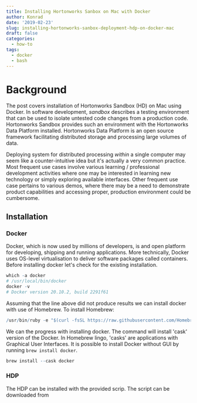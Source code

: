 ```yaml
---
title: Installing Hortonworks Sanbox on Mac with Docker
author: Konrad
date: '2019-02-23'
slug: installing-hortonworks-sanbox-deployment-hdp-on-docker-mac
draft: false
categories:
  - how-to
tags:
  - docker
  - bash
---
```



# Background

The post covers installation of Hortonworks Sandbox (HD) on Mac using Docker. In software development, *sandbox* describes a testing environment that can be used to isolate untested code changes from a production code. Hortonworks Sandbox provides such an environment with the Hortonworks Data Platform installed. Hortonworks Data Platform is an open source framework facilitating distributed storage and processing large volumes of data.

Deploying system for distributed processing *within* a single computer may seem like a counter-intuitive idea but it's actually a very common practice. Most frequent use cases involve various learning / professional development activities where one may be interested in learning new technology or simply exploring available interfaces. Other frequent use case pertains to various demos, where there may be a need to demonstrate product capabilities and accessing proper, production environment could be cumbersome.

## Installation

### Docker

Docker, which is now used by millions of developers, is and open platform for developing, shipping and running applications. More technically, Docker uses OS-level virtualisation to deliver software packages called containers. Before installing docker let's check for the existing installation.

``` r
which -a docker
# /usr/local/bin/docker
docker -v
# Docker version 20.10.2, build 2291f61
```

Assuming that the line above did not produce results we can install docker with use of Homebrew. To install Homebrew:

``` r
/usr/bin/ruby -e "$(curl -fsSL https://raw.githubusercontent.com/Homebrew/install/master/install)"
```

We can the progress with installing docker. The command will install 'cask' version of the Docker. In Homebrew lingo, 'casks' are applications with Graphical User Interfaces. It is possible to install Docker without GUI by running `brew install docker`.

``` r
brew install --cask docker
```

### HDP

The HDP can be installed with the provided scrip. The script can be downloaded from
